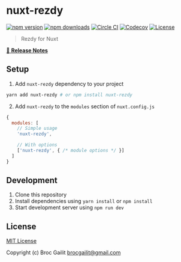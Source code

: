 # nuxt-rezdy

[![npm version][npm-version-src]][npm-version-href]
[![npm downloads][npm-downloads-src]][npm-downloads-href]
[![Circle CI][circle-ci-src]][circle-ci-href]
[![Codecov][codecov-src]][codecov-href]
[![License][license-src]][license-href]

> Rezdy for Nuxt

[📖 **Release Notes**](./CHANGELOG.md)

## Setup

1. Add `nuxt-rezdy` dependency to your project

```bash
yarn add nuxt-rezdy # or npm install nuxt-rezdy
```

2. Add `nuxt-rezdy` to the `modules` section of `nuxt.config.js`

```js
{
  modules: [
    // Simple usage
    'nuxt-rezdy',

    // With options
    ['nuxt-rezdy', { /* module options */ }]
  ]
}
```

## Development

1. Clone this repository
2. Install dependencies using `yarn install` or `npm install`
3. Start development server using `npm run dev`

## License

[MIT License](./LICENSE)

Copyright (c) Broc Gailit <brocgailit@gmail.com>

<!-- Badges -->
[npm-version-src]: https://img.shields.io/npm/v/nuxt-rezdy/latest.svg?style=flat-square
[npm-version-href]: https://npmjs.com/package/nuxt-rezdy

[npm-downloads-src]: https://img.shields.io/npm/dt/nuxt-rezdy.svg?style=flat-square
[npm-downloads-href]: https://npmjs.com/package/nuxt-rezdy

[circle-ci-src]: https://img.shields.io/circleci/project/github/.svg?style=flat-square
[circle-ci-href]: https://circleci.com/gh/

[codecov-src]: https://img.shields.io/codecov/c/github/.svg?style=flat-square
[codecov-href]: https://codecov.io/gh/

[license-src]: https://img.shields.io/npm/l/nuxt-rezdy.svg?style=flat-square
[license-href]: https://npmjs.com/package/nuxt-rezdy
